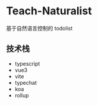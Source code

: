 # Teach-Naturalist

基于自然语言控制的 todolist

## 技术栈

- typescript
- vue3
- vite
- typechat
- koa
- rollup






